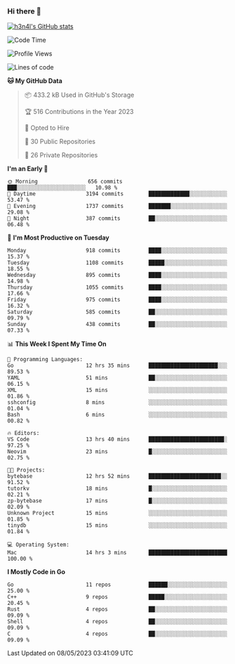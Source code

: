 ### Hi there 👋

[![h3n4l's GitHub stats](https://github-readme-stats.vercel.app/api?username=h3n4l&count_private=true&show_icons=true&theme=radical)](https://github.com/h3n4l/github-readme-stats)

<!--START_SECTION:waka-->
![Code Time](http://img.shields.io/badge/Code%20Time-1%2C204%20hrs%2025%20mins-blue)

![Profile Views](http://img.shields.io/badge/Profile%20Views-4-blue)

![Lines of code](https://img.shields.io/badge/From%20Hello%20World%20I%27ve%20Written-2.9%20million%20lines%20of%20code-blue)

**🐱 My GitHub Data** 

> 📦 433.2 kB Used in GitHub's Storage 
 > 
> 🏆 516 Contributions in the Year 2023
 > 
> 💼 Opted to Hire
 > 
> 📜 30 Public Repositories 
 > 
> 🔑 26 Private Repositories 
 > 
**I'm an Early 🐤** 

```text
🌞 Morning                656 commits         ███░░░░░░░░░░░░░░░░░░░░░░   10.98 % 
🌆 Daytime                3194 commits        █████████████░░░░░░░░░░░░   53.47 % 
🌃 Evening                1737 commits        ███████░░░░░░░░░░░░░░░░░░   29.08 % 
🌙 Night                  387 commits         ██░░░░░░░░░░░░░░░░░░░░░░░   06.48 % 
```
📅 **I'm Most Productive on Tuesday** 

```text
Monday                   918 commits         ████░░░░░░░░░░░░░░░░░░░░░   15.37 % 
Tuesday                  1108 commits        █████░░░░░░░░░░░░░░░░░░░░   18.55 % 
Wednesday                895 commits         ████░░░░░░░░░░░░░░░░░░░░░   14.98 % 
Thursday                 1055 commits        ████░░░░░░░░░░░░░░░░░░░░░   17.66 % 
Friday                   975 commits         ████░░░░░░░░░░░░░░░░░░░░░   16.32 % 
Saturday                 585 commits         ██░░░░░░░░░░░░░░░░░░░░░░░   09.79 % 
Sunday                   438 commits         ██░░░░░░░░░░░░░░░░░░░░░░░   07.33 % 
```


📊 **This Week I Spent My Time On** 

```text
💬 Programming Languages: 
Go                       12 hrs 35 mins      ██████████████████████░░░   89.53 % 
YAML                     51 mins             ██░░░░░░░░░░░░░░░░░░░░░░░   06.15 % 
XML                      15 mins             ░░░░░░░░░░░░░░░░░░░░░░░░░   01.86 % 
sshconfig                8 mins              ░░░░░░░░░░░░░░░░░░░░░░░░░   01.04 % 
Bash                     6 mins              ░░░░░░░░░░░░░░░░░░░░░░░░░   00.82 % 

🔥 Editors: 
VS Code                  13 hrs 40 mins      ████████████████████████░   97.25 % 
Neovim                   23 mins             █░░░░░░░░░░░░░░░░░░░░░░░░   02.75 % 

🐱‍💻 Projects: 
bytebase                 12 hrs 52 mins      ███████████████████████░░   91.52 % 
tutorkv                  18 mins             █░░░░░░░░░░░░░░░░░░░░░░░░   02.21 % 
zp-bytebase              17 mins             █░░░░░░░░░░░░░░░░░░░░░░░░   02.09 % 
Unknown Project          15 mins             ░░░░░░░░░░░░░░░░░░░░░░░░░   01.85 % 
tinydb                   15 mins             ░░░░░░░░░░░░░░░░░░░░░░░░░   01.84 % 

💻 Operating System: 
Mac                      14 hrs 3 mins       █████████████████████████   100.00 % 
```

**I Mostly Code in Go** 

```text
Go                       11 repos            ██████░░░░░░░░░░░░░░░░░░░   25.00 % 
C++                      9 repos             █████░░░░░░░░░░░░░░░░░░░░   20.45 % 
Rust                     4 repos             ██░░░░░░░░░░░░░░░░░░░░░░░   09.09 % 
Shell                    4 repos             ██░░░░░░░░░░░░░░░░░░░░░░░   09.09 % 
C                        4 repos             ██░░░░░░░░░░░░░░░░░░░░░░░   09.09 % 
```




 Last Updated on 08/05/2023 03:41:09 UTC
<!--END_SECTION:waka-->

